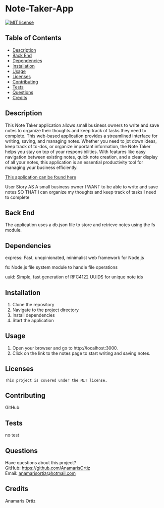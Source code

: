 # Note-Taker-App
 [![MIT license](https://img.shields.io/badge/License-MIT-blue.svg)](https://lbesson.mit-license.org/)

  ## Table of Contents
  * [Description](#description)
  * [Back End](#back-end)
  * [Dependencies](#dependencies)
  * [Installation](#installation)
  * [Usage](#usage)
  * [Licenses](#licenses)
  * [Contributing](#contributing)
  * [Tests](#tests)
  * [Questions](#questions)
  * [Credits](#credits)

  ## Description
  This Note Taker application allows small business owners to write and save notes to organize their thoughts and keep track of tasks they need to complete. This web-based application provides a streamlined interface for writing, saving, and managing notes. Whether you need to jot down ideas, keep track of to-dos, or organize important information, the Note Taker helps you stay on top of your responsibilities. With features like easy navigation between existing notes, quick note creation, and a clear display of all your notes, this application is an essential productivity tool for managing your business efficiently.

  [This application can be found here](https://note-taker-app-1-dbii.onrender.com)

  User Story
  AS A small business owner
  I WANT to be able to write and save notes
  SO THAT I can organize my thoughts and keep track of tasks I need to complete

  ## Back End

  The application uses a db.json file to store and retrieve notes using the fs module.

  ## Dependencies

  express: Fast, unopinionated, minimalist web framework for Node.js

  fs: Node.js file system module to handle file operations

  uuid: Simple, fast generation of RFC4122 UUIDS for unique note ids

  ## Installation
  1. Clone the repository
  2. Navigate to the project directory
  3. Install dependencies
  4. Start the application

  ## Usage
  1. Open your browser and go to http://localhost:3000.
  2. Click on the link to the notes page to start writing and saving notes.

  ## Licenses
    This project is covered under the MIT license.

  ## Contributing
  GitHub

  ## Tests
  no test

  ## Questions
  Have questions about this project?  
  GitHub: https://github.com/AnamarisOrtiz  
  Email: anamarisortiz@hotmail.com

  ## Credits
  Anamaris Ortiz

 